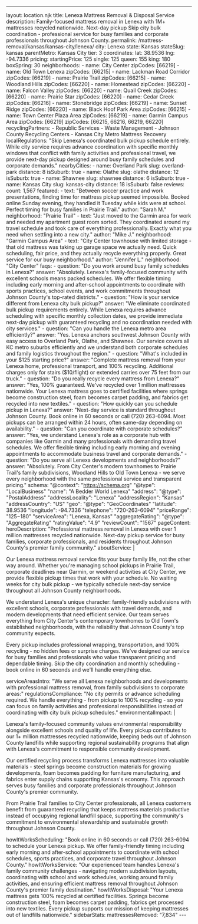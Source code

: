 ---
layout: location.njk
title: Lenexa Mattress Removal & Disposal Service
description: Family-focused mattress removal in Lenexa with 1M+ mattresses recycled nationwide. Next-day pickup Skip city bulk coordination - professional service for busy families and corporate professionals throughout Johnson County.
permalink: /mattress-removal/kansas/kansas-city/lenexa/
city: Lenexa state: Kansas stateSlug: kansas parentMetro: Kansas City tier: 3 coordinates: lat: 38.9536 lng: -94.7336 pricing: startingPrice: 125 single: 125 queen: 155 king: 180 boxSpring: 30 neighborhoods: - name: City Center zipCodes: [66219] - name: Old Town Lenexa zipCodes: [66215] - name: Lackman Road Corridor zipCodes: [66219] - name: Prairie Trail zipCodes: [66215] - name: Woodland Hills zipCodes: [66220] - name: Homestead zipCodes: [66220] - name: Falcon Valley zipCodes: [66220] - name: Quail Creek zipCodes: [66220] - name: Prairie Star zipCodes: [66220] - name: Cedar Creek zipCodes: [66216] - name: Stonebridge zipCodes: [66219] - name: Sunset Ridge zipCodes: [66220] - name: Black Hoof Park Area zipCodes: [66215] - name: Town Center Plaza Area zipCodes: [66219] - name: Garmin Campus Area zipCodes: [66219] zipCodes: [66215, 66216, 66219, 66220] recyclingPartners: - Republic Services - Waste Management - Johnson County Recycling Centers - Kansas City Metro Mattress Recovery localRegulations: "Skip Lenexa's coordinated bulk pickup schedule entirely. While city service requires advance coordination with specific monthly windows that conflict with family activities and professional travel, we provide next-day pickup designed around busy family schedules and corporate demands." nearbyCities: - name: Overland Park slug: overland-park distance: 8 isSuburb: true - name: Olathe slug: olathe distance: 12 isSuburb: true - name: Shawnee slug: shawnee distance: 6 isSuburb: true - name: Kansas City slug: kansas-city distance: 18 isSuburb: false reviews: count: 1,567 featured: - text: "Between soccer practice and work presentations, finding time for mattress pickup seemed impossible. Booked online Sunday evening, they handled it Tuesday while kids were at school. Perfect timing for busy families in Prairie Trail." author: "Sarah M." neighborhood: "Prairie Trail" - text: "Just moved to the Garmin area for work and needed my apartment guest room sorted. They coordinated around my travel schedule and took care of everything professionally. Exactly what you need when settling into a new city." author: "Mike J." neighborhood: "Garmin Campus Area" - text: "City Center townhouse with limited storage - that old mattress was taking up garage space we actually need. Quick scheduling, fair price, and they actually recycle everything properly. Great service for our busy neighborhood." author: "Jennifer L." neighborhood: "City Center" faqs: - question: "Do you work around busy family schedules in Lenexa?" answer: "Absolutely. Lenexa's family-focused community with excellent schools means packed schedules. We offer flexible timing including early morning and after-school appointments to coordinate with sports practices, school events, and work commitments throughout Johnson County's top-rated districts." - question: "How is your service different from Lenexa city bulk pickup?" answer: "We eliminate coordinated bulk pickup requirements entirely. While Lenexa requires advance scheduling with specific monthly collection dates, we provide immediate next-day pickup with guaranteed recycling and no coordination needed with city services." - question: "Can you handle the Lenexa metro area efficiently?" answer: "Yes. Lenexa anchors southwest Johnson County with easy access to Overland Park, Olathe, and Shawnee. Our service covers all KC metro suburbs efficiently and we understand both corporate schedules and family logistics throughout the region." - question: "What's included in your $125 starting price?" answer: "Complete mattress removal from your Lenexa home, professional transport, and 100% recycling. Additional charges only for stairs ($10/flight) or extended carries over 75 feet from our truck." - question: "Do you really recycle every mattress from Lenexa?" answer: "Yes, 100% guaranteed. We've recycled over 1 million mattresses nationwide. Your Lenexa mattress goes to certified facilities where springs become construction steel, foam becomes carpet padding, and fabrics get recycled into new textiles." - question: "How quickly can you schedule pickup in Lenexa?" answer: "Next-day service is standard throughout Johnson County. Book online in 60 seconds or call (720) 263-6094. Most pickups can be arranged within 24 hours, often same-day depending on availability." - question: "Can you coordinate with corporate schedules?" answer: "Yes, we understand Lenexa's role as a corporate hub with companies like Garmin and many professionals with demanding travel schedules. We offer flexible timing including early morning and evening appointments to accommodate business travel and corporate demands." - question: "Do you serve all Lenexa developments and neighborhoods?" answer: "Absolutely. From City Center's modern townhomes to Prairie Trail's family subdivisions, Woodland Hills to Old Town Lenexa - we serve every neighborhood with the same professional service and transparent pricing." schema: "@context": "https://schema.org" "@type": "LocalBusiness" "name": "A Bedder World Lenexa" "address": "@type": "PostalAddress" "addressLocality": "Lenexa" "addressRegion": "Kansas" "addressCountry": "US" "geo": "@type": "GeoCoordinates" "latitude": 38.9536 "longitude": -94.7336 "telephone": "720-263-6094" "priceRange": "$125-$180" "serviceArea": "Lenexa, Kansas" "aggregateRating": "@type": "AggregateRating" "ratingValue": "4.9" "reviewCount": "1567" pageContent: heroDescription: "Professional mattress removal in Lenexa with over 1 million mattresses recycled nationwide. Next-day pickup service for busy families, corporate professionals, and residents throughout Johnson County's premier family community." aboutService: | <p>Our Lenexa mattress removal service fits your busy family life, not the other way around. Whether you're managing school pickups in Prairie Trail, corporate deadlines near Garmin, or weekend activities at City Center, we provide flexible pickup times that work with your schedule. No waiting weeks for city bulk pickup - we typically schedule next-day service throughout all Johnson County neighborhoods.</p> <p>We understand Lenexa's unique character: family-friendly subdivisions with excellent schools, corporate professionals with travel demands, and modern developments that need efficient service. Our team serves everything from City Center's contemporary townhomes to Old Town's established neighborhoods, with the reliability that Johnson County's top community expects.</p> <p>Every pickup includes professional wrapping, transportation, and 100% recycling - no hidden fees or surprise charges. We've designed our service for busy families and professionals who value transparent pricing and dependable timing. Skip the city coordination and monthly scheduling - book online in 60 seconds and we'll handle everything else.</p> serviceAreasIntro: "We serve all Lenexa neighborhoods and developments with professional mattress removal, from family subdivisions to corporate areas:" regulationsCompliance: "No city permits or advance scheduling required. We handle everything - from pickup to 100% recycling - so you can focus on family activities and professional responsibilities instead of coordinating with city bulk pickup schedules." environmentalImpact: | <p>Lenexa's family-focused community values environmental responsibility alongside excellent schools and quality of life. Every pickup contributes to our 1+ million mattresses recycled nationwide, keeping beds out of Johnson County landfills while supporting regional sustainability programs that align with Lenexa's commitment to responsible community development.</p> <p>Our certified recycling process transforms Lenexa mattresses into valuable materials - steel springs become construction materials for growing developments, foam becomes padding for furniture manufacturing, and fabrics enter supply chains supporting Kansas's economy. This approach serves busy families and corporate professionals throughout Johnson County's premier community.</p> <p>From Prairie Trail families to City Center professionals, all Lenexa customers benefit from guaranteed recycling that keeps mattress materials productive instead of occupying regional landfill space, supporting the community's commitment to environmental stewardship and sustainable growth throughout Johnson County.</p> howItWorksScheduling: "Book online in 60 seconds or call (720) 263-6094 to schedule your Lenexa pickup. We offer family-friendly timing including early morning and after-school appointments to coordinate with school schedules, sports practices, and corporate travel throughout Johnson County." howItWorksService: "Our experienced team handles Lenexa's family community challenges - navigating modern subdivision layouts, coordinating with school and work schedules, working around family activities, and ensuring efficient mattress removal throughout Johnson County's premier family destination." howItWorksDisposal: "Your Lenexa mattress gets 100% recycled at certified facilities. Springs become construction steel, foam becomes carpet padding, fabrics get processed into new textiles. Every pickup supports our mission of keeping mattresses out of landfills nationwide." sidebarStats: mattressesRemoved: "7,834" ---